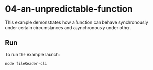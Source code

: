 # 04-an-unpredictable-function

This example demonstrates how a function can behave synchronously under certain circumstances and asynchronously under other.

## Run

To run the example launch:

```bash
node fileReader-cli
```
